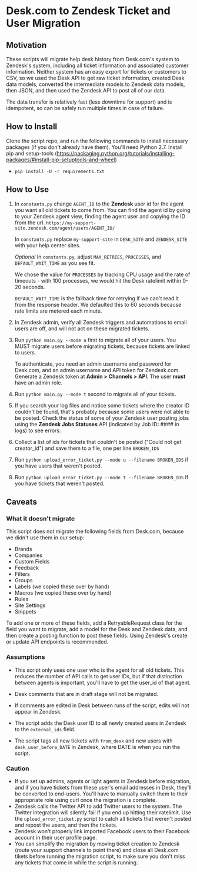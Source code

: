 # Desk.com to Zendesk Ticket and User Migration

## Motivation
These scripts will migrate help desk history from Desk.com's system to Zendesk's system, including all ticket information and associated customer information. Neither system has an easy export for tickets or customers to CSV, so we used the Desk API to get raw ticket information, created Desk data models, converted the intermediate models to Zendesk data models, then JSON, and then used the Zendesk API to post all of our data. 

The data transfer is relatively fast (less downtime for support) and is idempotent, so can be safely run multiple times in case of failure.

## How to Install
Clone the script repo, and run the following commands to install necessary packages (if you don't already have them). You'll need Python 2.7. Install pip and setup-tools (https://packaging.python.org/tutorials/installing-packages/#install-pip-setuptools-and-wheel)

- ```pip install -U -r requirements.txt```


## How to Use
1. In ```constants.py``` change ```AGENT_ID``` to the **Zendesk** user id for the agent you want all old tickets to come from. You can find the agent id by going to your Zendesk agent view, finding the agent user and copying the ID from the url. ```https://my-support-site.zendesk.com/agent/users/AGENT_ID/```

    In ```constants.py``` replace ```my-support-site``` in ```DESK_SITE``` and ```ZENDESK_SITE``` with your help center sites.

    *Optional* In ```constants.py```, adjust ```MAX_RETRIES```, ```PROCESSES```, and ```DEFAULT_WAIT_TIME``` as you see fit.
  
    We chose the value for ```PROCESSES``` by tracking CPU usage and the rate of timeouts - with 100 processes, we would hit the Desk ratelimit within 0-20 seconds.

    ```DEFAULT_WAIT_TIME``` is the fallback time for retrying if we can't read it from the response header. We defaulted this to 60 seconds because rate limits are metered each minute.
    

2. In Zendesk admin, verify all Zendesk triggers and automations to email users are off, and will not act on these migrated tickets.
3. Run ```python main.py --mode u``` first to migrate all of your users. You MUST migrate users before migrating tickets, because tickets are linked to users.
  
    To authenticate, you need an admin username and password for Desk.com, and an admin username and API token for Zendesk.com. Generate a Zendesk token at **Admin > Channels > API**. The user **must** have an admin role.

4. Run ```python main.py --mode t``` second to migrate all of your tickets.
5. If you search your log files and notice some tickets where the creator ID couldn't be found, that's probably because some users were not able to be posted. Check the status of some of your Zendesk user posting jobs using the **Zendesk Jobs Statuses** API (indicated by Job ID: #### in logs) to see errors.
6. Collect a list of ids for tickets that couldn't be posted ("Could not get creator\_id") and save them to a file, one per line ```BROKEN_IDS```
7. Run ```python upload_error_ticket.py --mode u --filename BROKEN_IDS``` if you have users that weren't posted.
8. Run ```python upload_error_ticket.py --mode t --filename BROKEN_IDS``` if you have tickets that weren't posted.

## Caveats

### What it doesn't migrate
This script does not migrate the following fields from Desk.com, because we didn't use them in our setup:

- Brands
- Companies
- Custom Fields
- Feedback
- Filters 
- Groups
- Labels (we copied these over by hand)
- Macros (we copied these over by hand)
- Rules
- Site Settings
- Snippets

To add one or more of these fields, add a RetryableRequest class for the field you want to migrate, add a model for the Desk and Zendesk data, and then create a posting function to post these fields. Using Zendesk's create or update API endpoints is recommended.


### Assumptions

- This script only uses one user who is the agent for all old tickets. This reduces the number of API calls to get user IDs, but if that distinction between agents is important, you'll have to get the user_id of that agent.

- Desk comments that are in draft stage will not be migrated.

- If comments are edited in Desk between runs of the script, edits will not appear in Zendesk.

- The script adds the Desk user ID to all newly created users in Zendesk to the ```external_ids``` field.

- The script tags all new tickets with ```from_desk``` and new users with ```desk_user_before_DATE``` in Zendesk, where DATE is when you run the script. 

### Caution
- If you set up admins, agents or light agents in Zendesk before migration, and if you have tickets from these user's email addresses in Desk, they'll be converted to end-users. You'll have to manually switch them to their appropriate role using curl once the migration is complete. 
- Zendesk calls the Twitter API to add Twitter users to the system. The Twitter integration will silently fail if you end up hitting their ratelimit. Use the ```upload_error_ticket.py``` script to catch all tickets that weren't posted and repost the users, and then the tickets.
- Zendesk won't properly link imported Facebook users to their Facebook account in their user profile page.
- You can simplify the migration by moving ticket creation to Zendesk (route your support channels to point there) and close all Desk.com tikets before running the migration script, to make sure you don't miss any tickets that come in while the script is running.